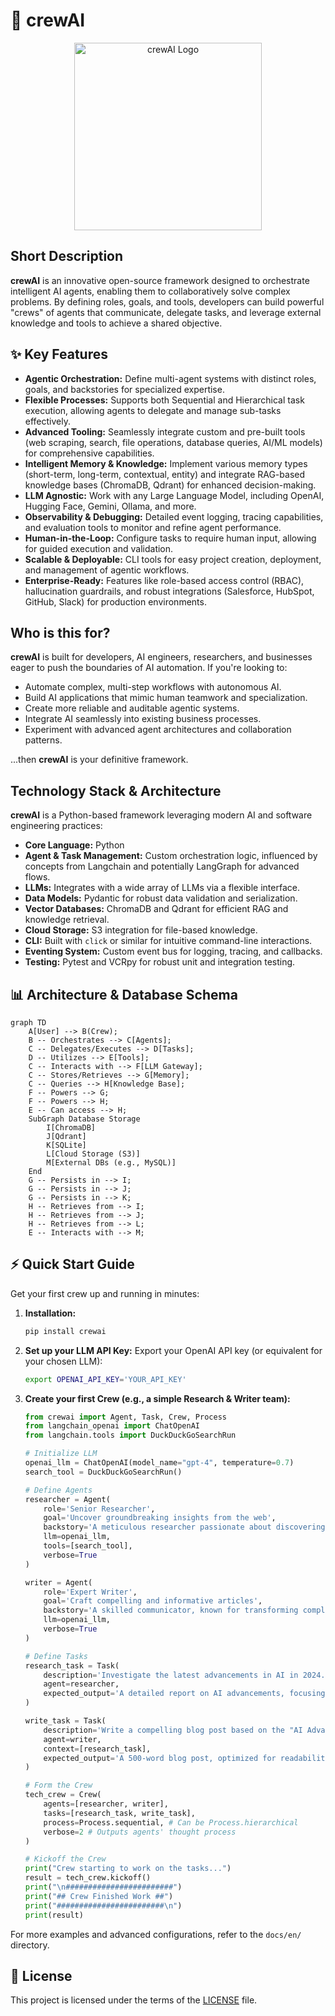 # 🚀 crewAI

<p align="center"><img src="./docs/images/crewai_logo.png" alt="crewAI Logo" width="300"></p>

## Short Description
**crewAI** is an innovative open-source framework designed to orchestrate intelligent AI agents, enabling them to collaboratively solve complex problems. By defining roles, goals, and tools, developers can build powerful "crews" of agents that communicate, delegate tasks, and leverage external knowledge and tools to achieve a shared objective.

## ✨ Key Features
*   **Agentic Orchestration:** Define multi-agent systems with distinct roles, goals, and backstories for specialized expertise.
*   **Flexible Processes:** Supports both Sequential and Hierarchical task execution, allowing agents to delegate and manage sub-tasks effectively.
*   **Advanced Tooling:** Seamlessly integrate custom and pre-built tools (web scraping, search, file operations, database queries, AI/ML models) for comprehensive capabilities.
*   **Intelligent Memory & Knowledge:** Implement various memory types (short-term, long-term, contextual, entity) and integrate RAG-based knowledge bases (ChromaDB, Qdrant) for enhanced decision-making.
*   **LLM Agnostic:** Work with any Large Language Model, including OpenAI, Hugging Face, Gemini, Ollama, and more.
*   **Observability & Debugging:** Detailed event logging, tracing capabilities, and evaluation tools to monitor and refine agent performance.
*   **Human-in-the-Loop:** Configure tasks to require human input, allowing for guided execution and validation.
*   **Scalable & Deployable:** CLI tools for easy project creation, deployment, and management of agentic workflows.
*   **Enterprise-Ready:** Features like role-based access control (RBAC), hallucination guardrails, and robust integrations (Salesforce, HubSpot, GitHub, Slack) for production environments.

## Who is this for?
**crewAI** is built for developers, AI engineers, researchers, and businesses eager to push the boundaries of AI automation. If you're looking to:
*   Automate complex, multi-step workflows with autonomous AI.
*   Build AI applications that mimic human teamwork and specialization.
*   Create more reliable and auditable agentic systems.
*   Integrate AI seamlessly into existing business processes.
*   Experiment with advanced agent architectures and collaboration patterns.

...then **crewAI** is your definitive framework.

## Technology Stack & Architecture
**crewAI** is a Python-based framework leveraging modern AI and software engineering practices:

*   **Core Language:** Python
*   **Agent & Task Management:** Custom orchestration logic, influenced by concepts from Langchain and potentially LangGraph for advanced flows.
*   **LLMs:** Integrates with a wide array of LLMs via a flexible interface.
*   **Data Models:** Pydantic for robust data validation and serialization.
*   **Vector Databases:** ChromaDB and Qdrant for efficient RAG and knowledge retrieval.
*   **Cloud Storage:** S3 integration for file-based knowledge.
*   **CLI:** Built with `click` or similar for intuitive command-line interactions.
*   **Eventing System:** Custom event bus for logging, tracing, and callbacks.
*   **Testing:** Pytest and VCRpy for robust unit and integration testing.

## 📊 Architecture & Database Schema
```mermaid
graph TD
    A[User] --> B(Crew);
    B -- Orchestrates --> C[Agents];
    C -- Delegates/Executes --> D[Tasks];
    D -- Utilizes --> E[Tools];
    C -- Interacts with --> F[LLM Gateway];
    C -- Stores/Retrieves --> G[Memory];
    C -- Queries --> H[Knowledge Base];
    F -- Powers --> G;
    F -- Powers --> H;
    E -- Can access --> H;
    SubGraph Database Storage
        I[ChromaDB]
        J[Qdrant]
        K[SQLite]
        L[Cloud Storage (S3)]
        M[External DBs (e.g., MySQL)]
    End
    G -- Persists in --> I;
    G -- Persists in --> J;
    G -- Persists in --> K;
    H -- Retrieves from --> I;
    H -- Retrieves from --> J;
    H -- Retrieves from --> L;
    E -- Interacts with --> M;
```

## ⚡ Quick Start Guide
Get your first crew up and running in minutes:

1.  **Installation:**
    ```bash
    pip install crewai
    ```

2.  **Set up your LLM API Key:**
    Export your OpenAI API key (or equivalent for your chosen LLM):
    ```bash
    export OPENAI_API_KEY='YOUR_API_KEY'
    ```

3.  **Create your first Crew (e.g., a simple Research & Writer team):**
    ```python
    from crewai import Agent, Task, Crew, Process
    from langchain_openai import ChatOpenAI
    from langchain.tools import DuckDuckGoSearchRun

    # Initialize LLM
    openai_llm = ChatOpenAI(model_name="gpt-4", temperature=0.7)
    search_tool = DuckDuckGoSearchRun()

    # Define Agents
    researcher = Agent(
        role='Senior Researcher',
        goal='Uncover groundbreaking insights from the web',
        backstory='A meticulous researcher passionate about discovering new trends.',
        llm=openai_llm,
        tools=[search_tool],
        verbose=True
    )

    writer = Agent(
        role='Expert Writer',
        goal='Craft compelling and informative articles',
        backstory='A skilled communicator, known for transforming complex data into engaging narratives.',
        llm=openai_llm,
        verbose=True
    )

    # Define Tasks
    research_task = Task(
        description='Investigate the latest advancements in AI in 2024.',
        agent=researcher,
        expected_output='A detailed report on AI advancements, focusing on 3 key areas.'
    )

    write_task = Task(
        description='Write a compelling blog post based on the "AI Advancements Report".',
        agent=writer,
        context=[research_task],
        expected_output='A 500-word blog post, optimized for readability.'
    )

    # Form the Crew
    tech_crew = Crew(
        agents=[researcher, writer],
        tasks=[research_task, write_task],
        process=Process.sequential, # Can be Process.hierarchical
        verbose=2 # Outputs agents' thought process
    )

    # Kickoff the Crew
    print("Crew starting to work on the tasks...")
    result = tech_crew.kickoff()
    print("\n########################")
    print("## Crew Finished Work ##")
    print("########################\n")
    print(result)
    ```

For more examples and advanced configurations, refer to the `docs/en/` directory.

## 📜 License
This project is licensed under the terms of the [LICENSE](LICENSE) file.